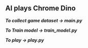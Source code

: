 ## AI plays Chrome Dino

***To collect game dataset -> main.py***

***To Train model -> train_model.py***

***To play -> play.py***

